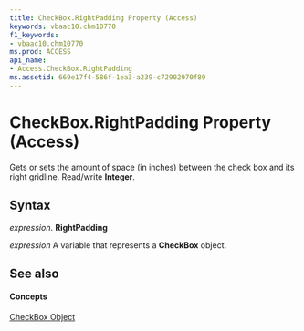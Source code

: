 ```yaml
---
title: CheckBox.RightPadding Property (Access)
keywords: vbaac10.chm10770
f1_keywords:
- vbaac10.chm10770
ms.prod: ACCESS
api_name:
- Access.CheckBox.RightPadding
ms.assetid: 669e17f4-586f-1ea3-a239-c72902970f89
---
```



# CheckBox.RightPadding Property (Access)

Gets or sets the amount of space (in inches) between the check box and its right gridline. Read/write  **Integer**.


## Syntax

 _expression_. **RightPadding**

 _expression_ A variable that represents a **CheckBox** object.


## See also


#### Concepts


[CheckBox Object](checkbox-object-access.md)

